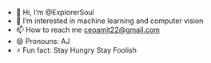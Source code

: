 - 👋 Hi, I’m @ExplorerSoul
- 👀 I’m interested in machine learning and computer vision
- 📫 How to reach me ceoamit22@gmail.com
- 😄 Pronouns: AJ
- ⚡ Fun fact: Stay Hungry Stay Foolish

<!---
ExplorerSoul/ExplorerSoul is a ✨ special ✨ repository because its `README.md` (this file) appears on your GitHub profile.
You can click the Preview link to take a look at your changes.
--->
